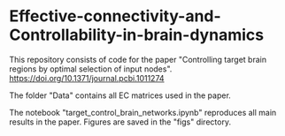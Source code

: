 # Effective-connectivity-and-Controllability-in-brain-dynamics
This repository consists of code for the paper "Controlling target brain regions by optimal selection of input
nodes". https://doi.org/10.1371/journal.pcbi.1011274

The folder "Data" contains all EC matrices used in the paper.

The notebook "target_control_brain_networks.ipynb" reproduces all main results in the paper. Figures are saved in the "figs" directory.
